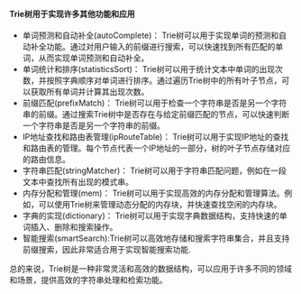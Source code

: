 #### Trie树用于实现许多其他功能和应用

- 单词预测和自动补全(autoComplete)： Trie树可以用于实现单词的预测和自动补全功能。通过对用户输入的前缀进行搜索，可以快速找到所有匹配的单词，从而实现单词预测和自动补全。
- 单词统计和排序(statisticsSort)： Trie树可以用于统计文本中单词的出现次数，并按照字典顺序对单词进行排序。通过遍历Trie树中的所有叶子节点，可以获取所有单词并计算其出现次数。
- 前缀匹配(prefixMatch)： Trie树可以用于检查一个字符串是否是另一个字符串的前缀。通过搜索Trie树中是否存在与给定前缀匹配的节点，可以快速判断一个字符串是否是另一个字符串的前缀。
- IP地址查找和路由表管理(ipRouteTable)： Trie树可以用于实现IP地址的查找和路由表的管理。每个节点代表一个IP地址的一部分，树的叶子节点存储对应的路由信息。
- 字符串匹配(stringMatcher)： Trie树可以用于字符串匹配问题，例如在一段文本中查找所有出现的模式串。
- 内存分配和管理(mem)： Trie树可以用于实现高效的内存分配和管理算法。例如，可以使用Trie树来管理动态分配的内存块，并快速查找空闲的内存块。
- 字典的实现(dictionary)： Trie树可以用于实现字典数据结构，支持快速的单词插入、删除和搜索操作。
- 智能搜索(smartSearch):Trie树可以高效地存储和搜索字符串集合，并且支持前缀搜索，因此非常适合用于实现智能搜索功能.

总的来说，Trie树是一种非常灵活和高效的数据结构，可以应用于许多不同的领域和场景，提供高效的字符串处理和检索功能。